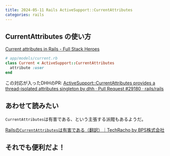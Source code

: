 ```yaml
---
title: 2024-05-11 Rails ActiveSupport::CurrentAttributes
categories: rails
---
```


## CurrentAttributes の使い方

[Current attributes in Rails - Full Stack Heroes](https://fullstackheroes.com/tutorials/rails/current-attributes/)

```rb
# app/models/current.rb
class Current < ActiveSupport::CurrentAttributes
  attribute :user
end
```

この対応が入ったDHHのPR: [ActiveSupport::CurrentAttributes provides a thread-isolated attributes singleton by dhh · Pull Request #29180 · rails/rails](https://github.com/rails/rails/pull/29180)

## あわせて読みたい

`CurrentAttributes`は有害である、という主張する派閥もあるようだ。

[Railsの`CurrentAttributes`は有害である（翻訳）｜TechRacho by BPS株式会社](https://techracho.bpsinc.jp/hachi8833/2024_01_25/43810)

## それでも便利だよ！

<script defer class="speakerdeck-embed" data-id="05db7d36e5bb48f29e22c59b6bab28d4" data-ratio="1.7777777777777777" src="//speakerdeck.com/assets/embed.js"></script>
